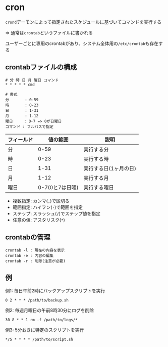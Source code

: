# cron

`crond`デーモンによって指定されたスケジュールに基づいてコマンドを実行する

=> 通常は`crontab`というファイルに書かれる

ユーザーごとに専用のcrontabがあり、システム全体用の`/etc/crontab`も存在する

## crontabファイルの構成

```
# 分 時 日 月 曜日 コマンド
* * * * * cmd

# 書式
分       : 0-59
時       : 0-23
日       : 1-31
月       : 1-12
曜日     : 0-7 => 0が日曜日
コマンド : フルパスで指定
```

| フィールド | 値の範囲        | 説明                  |
|------------|-----------------|-----------------------|
| 分         | 0-59            | 実行する分            |
| 時         | 0-23            | 実行する時            |
| 日         | 1-31            | 実行する日(1ヶ月の日) |
| 月         | 1-12            | 実行する月            |
| 曜日       | 0-7(0と7は日曜) | 実行する曜日          |

- 複数指定: カンマ(`,`)で区切る
- 範囲指定: ハイフン(`-`)で範囲を指定
- ステップ: スラッシュ(`/`)でステップ値を指定
- 任意の値: アスタリスク(`*`)

## crontabの管理

```
crontab -l : 現在の内容を表示
crontab -e : 内容の編集
crontab -r : 削除(注意が必要)
```

## 例

例1: 毎日午前2時にバックアップスクリプトを実行

```
0 2 * * * /path/to/backup.sh
```

例2: 毎週月曜日の午前8時30分にログを削除

```
30 8 * * 1 rm -f /path/to/logs/*
```

例3: 5分おきに特定のスクリプトを実行

```
*/5 * * * * /path/to/script.sh
```

